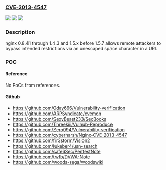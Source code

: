 ### [CVE-2013-4547](https://cve.mitre.org/cgi-bin/cvename.cgi?name=CVE-2013-4547)
![](https://img.shields.io/static/v1?label=Product&message=n%2Fa&color=blue)
![](https://img.shields.io/static/v1?label=Version&message=n%2Fa&color=blue)
![](https://img.shields.io/static/v1?label=Vulnerability&message=n%2Fa&color=brighgreen)

### Description

nginx 0.8.41 through 1.4.3 and 1.5.x before 1.5.7 allows remote attackers to bypass intended restrictions via an unescaped space character in a URI.

### POC

#### Reference
No PoCs from references.

#### Github
- https://github.com/0day666/Vulnerability-verification
- https://github.com/ARPSyndicate/cvemon
- https://github.com/SexyBeast233/SecBooks
- https://github.com/Threekiii/Vulhub-Reproduce
- https://github.com/Zero094/Vulnerability-verification
- https://github.com/cyberharsh/Nginx-CVE-2013-4547
- https://github.com/fir3storm/Vision2
- https://github.com/lukeber4/usn-search
- https://github.com/safe6Sec/PentestNote
- https://github.com/twfb/DVWA-Note
- https://github.com/woods-sega/woodswiki


